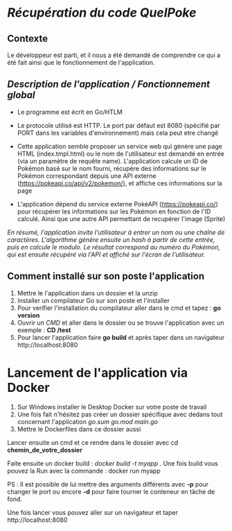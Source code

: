 # *Récupération du code QuelPoke*
## **Contexte**   

Le développeur est parti, et il nous a été demandé de comprendre ce qui a été fait ainsi que le fonctionnement de l'application. 


## *Description de l'application / Fonctionnement global*

* Le programme est écrit en Go/HTLM

* Le protocole utilisé est HTTP. Le port par défaut est 8080 (spécifié par PORT dans les variables d'environnement) mais cela peut etre changé 

* Cette application semble proposer un service web qui génère une page HTML (index.tmpl.html) ou le nom de l'utilisateur est demandé en entrée (via un paramètre de requête name). L'application calcule un ID de Pokémon basé sur le nom fourni, récupère des informations sur le Pokémon correspondant depuis une API externe (https://pokeapi.co/api/v2/pokemon/), et affiche ces informations sur la page

* L'application dépend du service externe PokéAPI (https://pokeapi.co/) pour récupérer les informations sur les Pokémon en fonction de l'ID calculé. Ainsi que une autre API permettant de recupérer l'image (Sprite)


*En résumé, l'application invite l'utilisateur à entrer un nom ou une chaîne de caractères. L'algorithme génère ensuite un hash à partir de cette entrée, puis en calcule le modulo. Le résultat correspond au numéro du Pokémon, qui est ensuite récupéré via l'API et affiché sur l'écran de l'utilisateur.*


## Comment installé sur son poste l'application 

1. Mettre le l'application dans un dossier et la unzip 
2. Installer un compilateur Go sur son poste et l'installer 
3. Pour verifier l'installation du compilateur aller dans le cmd et tapez : **go version**
4. Ouvrir un *CMD* et aller dans le dossier ou se trouve l'application avec un exemple : **CD /test**
5. Pour lancer l'application faire **go build** et après taper dans un navigateur http://localhost:8080



# Lancement de l'application via Docker #

1. Sur Windows installer le Desktop Docker sur votre poste de travail 
2. Une fois fait n'hésitez pas créer un dossier spécifique avec dedans tout concernant l'application   *go.sum* *go.mod* *main.go*
3. Mettre le Dockerfiles dans ce dossier aussi 


Lancer ensuite un cmd et ce rendre dans le dossier avec cd **chemin_de_votre_dossier** 

Faite ensuite un docker build : *docker build -t myapp .*
Une fois build vous pouvez la Run avec la commande : docker run myapp 

PS : Il est possible de lui mettre des arguments différents avec **-p** pour changer le port ou encore **-d** pour faire tourner le conteneur en tâche de fond.

Une fois lancer vous pouvez aller sur un navigateur et taper http://localhost:8080

